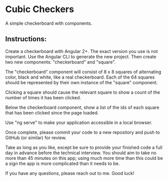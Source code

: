 # Cubic Checkers

A simple checkerboard with components.


## Instructions:

Create a checkerboard with Angular 2+. The exact version you use is not important. Use the Angular CLI to generate the new project. Then create two new components: "checkerboard" and "square".

The "checkerboard" component will consist of 8 x 8 squares of alternating color, black and white, like a real checkerboard. Each of the 64 squares should be represented by their own instance of the "square" component.

Clicking a square should cause the relevant square to show a count of the number of times it has been clicked.

Below the checkerboard component, show a list of the ids of each square that has been clicked since the page loaded.

Use "ng serve" to make your application accessible in a local browser.

Once complete, please commit your code to a new repository and push to GitHub (or similar) for review.

Take as long as you like, except be sure to provide your finished code a full day in advance before the technical interview. You should aim to take no more than 45 minutes on this app; using much more time than this could be a sign the app is more complicated than it needs to be.

If you have any questions, please reach out to me. Good luck!
